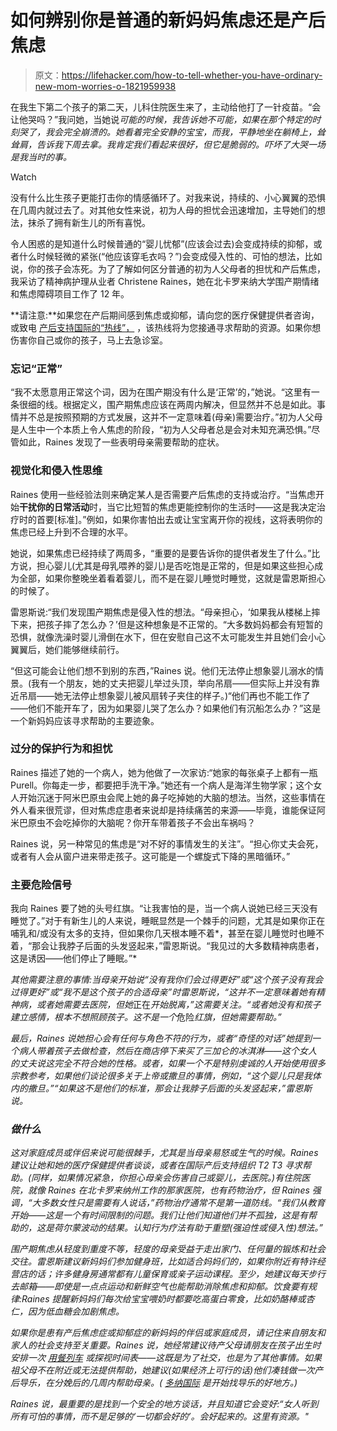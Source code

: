 # 如何辨别你是普通的新妈妈焦虑还是产后焦虑

> 原文：<https://lifehacker.com/how-to-tell-whether-you-have-ordinary-new-mom-worries-o-1821959938>

在我生下第二个孩子的第二天，儿科住院医生来了，主动给他打了一针疫苗。“会让他哭吗？”我问她，当她说*可能的时候，*我告诉她不可能，如果*在那个特定的时刻哭了，我会完全崩溃的。她看着完全安静的宝宝，而我，平静地坐在躺椅上，耸耸肩，告诉我下周去拿。我肯定我们看起来很好，但它是脆弱的。吓坏了大哭一场是我当时的事。* 

Watch

没有什么比生孩子更能打击你的情感循环了。对我来说，持续的、小心翼翼的恐惧在几周内就过去了。对其他女性来说，初为人母的担忧会迅速增加，主导她们的想法，抹杀了拥有新生儿的所有喜悦。

令人困惑的是知道什么时候普通的“婴儿忧郁”(应该会过去)会变成持续的抑郁，或者什么时候轻微的紧张(“他应该穿毛衣吗？”)会变成侵入性的、可怕的想法，比如说，你的孩子会冻死。为了了解如何区分普通的初为人父母者的担忧和产后焦虑，我采访了精神病护理从业者 Christene Raines，她在北卡罗来纳大学围产期情绪和焦虑障碍项目工作了 12 年。

**请注意:**如果您在产后期间感到焦虑或抑郁，请向您的医疗保健提供者咨询，或致电 [产后支持国际的“热线”，](http://www.postpartum.net/get-help/psi-warmline-english-and-spanish/) ，该热线将为您接通寻求帮助的资源。如果你想伤害你自己或你的孩子，马上去急诊室。

### 忘记“正常”

“我不太愿意用正常这个词，因为在围产期没有什么是‘正常’的，”她说。“这里有一条很细的线。根据定义，围产期焦虑应该在两周内解决，但显然并不总是如此。事情并不总是按照预期的方式发展，这并不一定意味着(母亲)需要治疗。”初为人父母是人生中一个本质上令人焦虑的阶段，“初为人父母者总是会对未知充满恐惧。”尽管如此，Raines 发现了一些表明母亲需要帮助的症状。

### 视觉化和侵入性思维

Raines 使用一些经验法则来确定某人是否需要产后焦虑的支持或治疗。“当焦虑开始**干扰你的日常活动**时，当它比短暂的焦虑更能控制你的生活时——这是我决定治疗时的首要[标准]。”例如，如果你害怕出去或让宝宝离开你的视线，这将表明你的焦虑已经上升到不合理的水平。

她说，如果焦虑已经持续了两周多，“重要的是要告诉你的提供者发生了什么。”比方说，担心婴儿(尤其是母乳喂养的婴儿)是否吃饱是正常的，但是如果这些担心成为全部，如果你整晚坐着看着婴儿，而不是在婴儿睡觉时睡觉，这就是雷恩斯担心的时候了。

雷恩斯说:“我们发现围产期焦虑是侵入性的想法。“母亲担心，‘如果我从楼梯上摔下来，把孩子摔了怎么办？’但是这种想象是不正常的。“大多数妈妈都会有短暂的恐惧，就像洗澡时婴儿滑倒在水下，但在安慰自己这不太可能发生并且她们会小心翼翼后，她们能够继续前行。

“但这可能会让他们想不到别的东西，”Raines 说。他们无法停止想象婴儿溺水的情景。(我有一个朋友，她的丈夫把婴儿举过头顶，举向吊扇——但实际上并没有靠近吊扇——她无法停止想象婴儿被风扇转子夹住的样子。)“他们再也不能工作了——他们不能开车了，因为如果婴儿哭了怎么办？如果他们有沉船怎么办？”这是一个新妈妈应该寻求帮助的主要迹象。

### 过分的保护行为和担忧

Raines 描述了她的一个病人，她为他做了一次家访:“她家的每张桌子上都有一瓶 Purell。你每走一步，都要把手洗干净。”她还有一个病人是海洋生物学家；这个女人开始沉迷于阿米巴原虫会爬上她的鼻子吃掉她的大脑的想法。当然，这些事情在外人看来很荒谬，但对焦虑症患者来说却是持续痛苦的来源——毕竟，谁能保证阿米巴原虫不会吃掉你的大脑呢？你开车带着孩子不会出车祸吗？

Raines 说，另一种常见的焦虑是“对不好的事情发生的关注”。“担心你丈夫会死，或者有人会从窗户进来带走孩子。这可能是一个螺旋式下降的黑暗循环。”

### 主要危险信号

我向 Raines 要了她的头号红旗。“让我害怕的是，当一个病人说她已经三天没有睡觉了。”对于有新生儿的人来说，睡眠显然是一个棘手的问题，尤其是如果你正在哺乳和/或没有太多的支持，但如果你几天根本睡不着*，甚至在婴儿睡觉时也睡不着，“那会让我脖子后面的头发竖起来，”雷恩斯说。“我见过的大多数精神病患者，这是诱因——他们停止了睡眠。”*

*其他需要注意的事情:当母亲开始说“没有我你们会过得更好”或“这个孩子没有我会过得更好”或“我不是这个孩子的合适母亲”时雷恩斯说，“这并不一定意味着她有精神病，或者她需要去医院，但她*正在*开始脱离，”这需要关注。“或者她没有和孩子建立感情，根本不想照顾孩子。这不是一个*危险*红旗，但她需要帮助。”*

*最后，Raines 说她担心会有任何与角色不符的行为，或者“奇怪的对话”她提到一个病人带着孩子去做检查，然后在商店停下来买了三加仑的冰淇淋——这个女人的丈夫说这完全不符合她的性格。或者，如果一个不是特别虔诚的人开始使用很多宗教参考，如果他们谈论很多关于上帝或撒旦的事情，例如，“这个婴儿只是我体内的撒旦。”“如果这不是他们的标准，那会让我脖子后面的头发竖起来，”雷恩斯说。*

### *做什么*

*这对家庭成员或伴侣来说可能很棘手，尤其是当母亲易怒或生气的时候。Raines 建议让她和她的医疗保健提供者谈谈，或者在国际产后支持组织 T2 T3 寻求帮助。(同样，如果情况紧急，你担心母亲会伤害自己或婴儿，去医院。)有住院医院，就像 Raines 在北卡罗来纳州工作的那家医院，也有药物治疗，但 Raines 强调，“大多数女性只是需要有人说话，”药物治疗通常不是第一道防线。“我们从教育开始——这是一个有时间限制的问题。我们让他们知道他们并不孤独，这是有帮助的，这是荷尔蒙波动的结果。认知行为疗法有助于重塑(强迫性或侵入性)想法。”*

*围产期焦虑从轻度到重度不等，轻度的母亲受益于走出家门、任何量的锻炼和社会交往。雷恩斯建议新妈妈们参加健身班，比如适合妈妈们的，如果你附近有特许经营店的话；许多健身房通常都有儿童保育或亲子运动课程。至少，她建议每天步行去邮箱——即使是一点点运动和新鲜空气也能帮助消除焦虑和抑郁。饮食要有规律:Raines 提醒新妈妈们每次给宝宝喂奶时都要吃高蛋白零食，比如奶酪棒或杏仁，因为低血糖会加剧焦虑。*

*如果你是患有产后焦虑症或抑郁症的新妈妈的伴侣或家庭成员，请记住来自朋友和家人的社会支持至关重要。Raines 说，她经常建议待产父母请朋友在孩子出生时安排一次 [用餐列车](https://www.mealtrain.com/) 或探视时间表——这既是为了社交，也是为了其他事情。如果祖父母不在附近或无法提供帮助，她建议(如果经济上可行的话)他们凑钱做一次产后导乐，在分娩后的几周内帮助母亲。( [多纳国际](https://www.dona.org/) 是开始找导乐的好地方。)*

*Raines 说，最重要的是找到一个安全的地方谈话，并且知道它会变好:“女人听到所有可怕的事情，而不是足够的‘一切都会好的’。会好起来的。这里有资源。"*